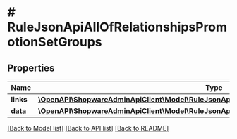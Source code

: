# # RuleJsonApiAllOfRelationshipsPromotionSetGroups

## Properties

Name | Type | Description | Notes
------------ | ------------- | ------------- | -------------
**links** | [**\OpenAPI\ShopwareAdminApiClient\Model\RuleJsonApiAllOfRelationshipsPromotionSetGroupsLinks**](RuleJsonApiAllOfRelationshipsPromotionSetGroupsLinks.md) |  | [optional]
**data** | [**\OpenAPI\ShopwareAdminApiClient\Model\RuleJsonApiAllOfRelationshipsPromotionSetGroupsData[]**](RuleJsonApiAllOfRelationshipsPromotionSetGroupsData.md) |  | [optional]

[[Back to Model list]](../../README.md#models) [[Back to API list]](../../README.md#endpoints) [[Back to README]](../../README.md)
